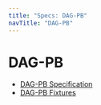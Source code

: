 ```yaml
---
title: "Specs: DAG-PB"
navTitle: "DAG-PB"
---
```


DAG-PB
======

- [DAG-PB Specification](./spec/)
- [DAG-PB Fixtures](./fixtures/)
